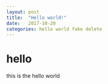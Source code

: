 ```yaml
---
layout: post
title:  "Hello world!"
date:   2017-10-20
categories: hello world fake delete
---
```

# hello
this is the hello world

